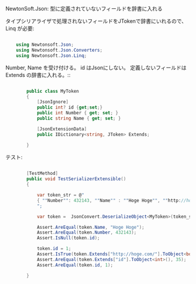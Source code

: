 NewtonSoft.Json: 型に定義されていないフィールドを辞書に入れる

タイプシリアライザで処理されないフィールドをJTokenで辞書にいれるので、Linq が必要:

```cs

    using Newtonsoft.Json;
    using Newtonsoft.Json.Converters;
    using Newtonsoft.Json.Linq;
```

Number, Name を受け付ける。 id はJsonにしない。 
定義しないフィールドは Extends の辞書に入れる。::


```cs

        public class MyToken 
        {
            [JsonIgnore]
            public int? id {get;set;}
            public int Number { get; set; }
            public string Name { get; set; }

            [JsonExtensionData]
            public IDictionary<string, JToken> Extends;

        }
```
        
テスト:

```cs
        
        [TestMethod]
        public void TestSerializerExtensible()
        {

            var token_str = @"
            { ""Number"": 432143, ""Name"" : ""Hoge Hoge"", ""http://hoge.com/"" : true, ""id"":35 }
            ";

            var token =  JsonConvert.DeserializeObject<MyToken>(token_str);

            Assert.AreEqual(token.Name, "Hoge Hoge");
            Assert.AreEqual(token.Number, 432143);
            Assert.IsNull(token.id);

            token.id = 1;
            Assert.IsTrue(token.Extends["http://hoge.com/"].ToObject<bool>());
            Assert.AreEqual(token.Extends["id"].ToObject<int>(), 35);
            Assert.AreEqual(token.id, 1);

        }
```